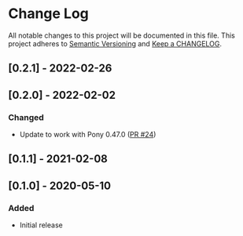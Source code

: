 # Change Log

All notable changes to this project will be documented in this file. This project adheres to [Semantic Versioning](http://semver.org/) and [Keep a CHANGELOG](http://keepachangelog.com/).

## [0.2.1] - 2022-02-26

## [0.2.0] - 2022-02-02

### Changed

- Update to work with Pony 0.47.0 ([PR #24](https://github.com/ponylang/reactive_streams/pull/24))

## [0.1.1] - 2021-02-08

## [0.1.0] - 2020-05-10

### Added

- Initial release

